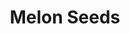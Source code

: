 ---
templateKey: blog-post
featuredpost: false
featuredimage: /assets/Melon_Seeds.png
title: Melon Seeds
description: Seed
testfield: 958
---